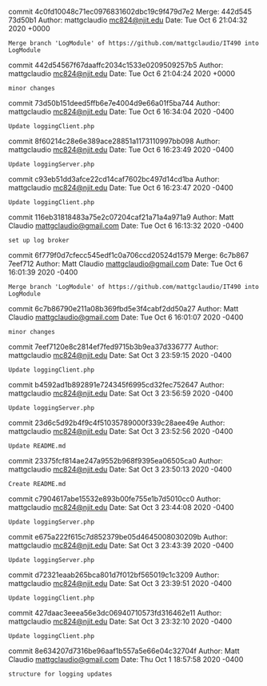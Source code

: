 commit 4c0fd10048c71ec0976831602dbc19c9f479d7e2
Merge: 442d545 73d50b1
Author: mattgclaudio <mc824@njit.edu>
Date:   Tue Oct 6 21:04:32 2020 +0000

    Merge branch 'LogModule' of https://github.com/mattgclaudio/IT490 into LogModule

commit 442d54567f67daaffc2034c1533e0209509257b5
Author: mattgclaudio <mc824@njit.edu>
Date:   Tue Oct 6 21:04:24 2020 +0000

    minor changes

commit 73d50b151deed5ffb6e7e4004d9e66a01f5ba744
Author: mattgclaudio <mc824@njit.edu>
Date:   Tue Oct 6 16:34:04 2020 -0400

    Update loggingClient.php

commit 8f60214c28e6e389ace28851a1173110997bb098
Author: mattgclaudio <mc824@njit.edu>
Date:   Tue Oct 6 16:23:49 2020 -0400

    Update loggingServer.php

commit c93eb51dd3afce22cd14caf7602bc497d14cd1ba
Author: mattgclaudio <mc824@njit.edu>
Date:   Tue Oct 6 16:23:47 2020 -0400

    Update loggingClient.php

commit 116eb31818483a75e2c07204caf21a71a4a971a9
Author: Matt Claudio <mattgclaudio@gmail.com>
Date:   Tue Oct 6 16:13:32 2020 -0400

    set up log broker

commit 6f779f0d7cfecc545edf1c0a706ccd20524d1579
Merge: 6c7b867 7eef712
Author: Matt Claudio <mattgclaudio@gmail.com>
Date:   Tue Oct 6 16:01:39 2020 -0400

    Merge branch 'LogModule' of https://github.com/mattgclaudio/IT490 into LogModule

commit 6c7b86790e211a08b369fbd5e3f4cabf2dd50a27
Author: Matt Claudio <mattgclaudio@gmail.com>
Date:   Tue Oct 6 16:01:07 2020 -0400

    minor changes

commit 7eef7120e8c2814ef7fed9715b3b9ea37d336777
Author: mattgclaudio <mc824@njit.edu>
Date:   Sat Oct 3 23:59:15 2020 -0400

    Update loggingClient.php

commit b4592ad1b892891e724345f6995cd32fec752647
Author: mattgclaudio <mc824@njit.edu>
Date:   Sat Oct 3 23:56:59 2020 -0400

    Update loggingServer.php

commit 23d6c5d92b4f9c4f51035789000f339c28aee49e
Author: mattgclaudio <mc824@njit.edu>
Date:   Sat Oct 3 23:52:56 2020 -0400

    Update README.md

commit 23375fcf814ae247a9552b968f9395ea06505ca0
Author: mattgclaudio <mc824@njit.edu>
Date:   Sat Oct 3 23:50:13 2020 -0400

    Create README.md

commit c7904617abe15532e893b00fe755e1b7d5010cc0
Author: mattgclaudio <mc824@njit.edu>
Date:   Sat Oct 3 23:44:08 2020 -0400

    Update loggingServer.php

commit e675a222f615c7d852379be05d4645008030209b
Author: mattgclaudio <mc824@njit.edu>
Date:   Sat Oct 3 23:43:39 2020 -0400

    Update loggingServer.php

commit d72321eaab265bca801d7f012bf565019c1c3209
Author: mattgclaudio <mc824@njit.edu>
Date:   Sat Oct 3 23:39:51 2020 -0400

    Update loggingClient.php

commit 427daac3eeea56e3dc06940710573fd316462e11
Author: mattgclaudio <mc824@njit.edu>
Date:   Sat Oct 3 23:32:10 2020 -0400

    Update loggingClient.php

commit 8e634207d7316be96aaf1b557a5e66e04c32704f
Author: Matt Claudio <mattgclaudio@gmail.com>
Date:   Thu Oct 1 18:57:58 2020 -0400

    structure for logging updates
